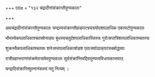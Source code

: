 +++
title = "१३२ चंद्रादीनांसंक्रान्तौपुण्यकालः"

+++

अथचंद्रादीनांसंक्रान्तौपुण्यकालः चन्द्रस्यसंक्रान्तौप्राक्‌परत्रचत्रयोदशपलाधिक एकाघटोपुण्यकालः

भौमस्येकपलाधिकाश्चतस्रोनाड्यः बुधस्यचतुर्दशपलाधिकास्तिस्त्रः गुरोःसप्तत्रिंशत्पलांधिकाश्चतस्त्रः

शुक्रस्यैकपलाधिकाश्चतस्रः शनेःसप्तपलाधिकाःषोडश एताःसर्वाःप्राक्‌परत्रचबोद्धव्याः

रात्रौग्रहान्तराणांसंक्रमेरात्रावेवपुण्यकालः सूर्यसंक्रांन्तिवद्दिवापुण्यत्वविधायकाभावात्

चन्द्रादिसंक्रान्तिषुस्नानंकाम्यं नतु नित्यम् ।
